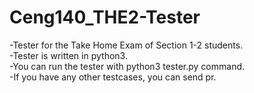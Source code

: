 # Ceng140_THE2-Tester
-Tester for the Take Home Exam of Section 1-2 students.    
-Tester is written in python3.   
-You can run the tester with python3 tester.py command.  
-If you have any other testcases, you can send pr.  
